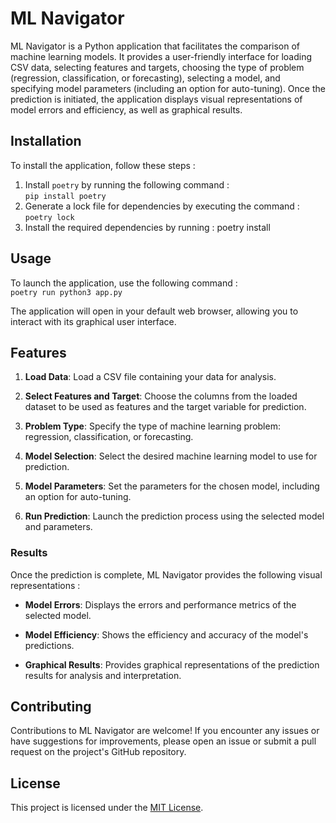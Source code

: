# ML Navigator
ML Navigator is a Python application that facilitates the comparison of machine learning models. It provides a user-friendly interface for loading CSV data, selecting features and targets, choosing the type of problem (regression, classification, or forecasting), selecting a model, and specifying model parameters (including an option for auto-tuning). Once the prediction is initiated, the application displays visual representations of model errors and efficiency, as well as graphical results.

## Installation

To install the application, follow these steps :

1. Install `poetry` by running the following command :  
```pip install poetry```
2. Generate a lock file for dependencies by executing the command :  
```poetry lock```
3. Install the required dependencies by running :
poetry install

## Usage

To launch the application, use the following command :  
```poetry run python3 app.py```


The application will open in your default web browser, allowing you to interact with its graphical user interface.  

## Features

1. **Load Data**: Load a CSV file containing your data for analysis.

2. **Select Features and Target**: Choose the columns from the loaded dataset to be used as features and the target variable for prediction.

3. **Problem Type**: Specify the type of machine learning problem: regression, classification, or forecasting.

4. **Model Selection**: Select the desired machine learning model to use for prediction.

5. **Model Parameters**: Set the parameters for the chosen model, including an option for auto-tuning.

6. **Run Prediction**: Launch the prediction process using the selected model and parameters.

### Results

Once the prediction is complete, ML Navigator provides the following visual representations :

- **Model Errors**: Displays the errors and performance metrics of the selected model.

- **Model Efficiency**: Shows the efficiency and accuracy of the model's predictions.

- **Graphical Results**: Provides graphical representations of the prediction results for analysis and interpretation.

## Contributing

Contributions to ML Navigator are welcome! If you encounter any issues or have suggestions for improvements, please open an issue or submit a pull request on the project's GitHub repository.

## License

This project is licensed under the [MIT License](LICENSE).
